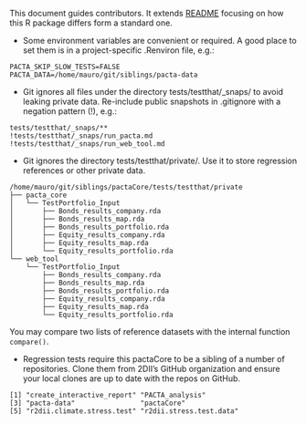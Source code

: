 
This document guides contributors. It extends
[README](https://github.com/2DegreesInvesting/pactaCore/blob/main/README.md)
focusing on how this R package differs form a standard one.

-   Some environment variables are convenient or required. A good place
    to set them is in a project-specific .Renviron file, e.g.:

<!-- -->

    PACTA_SKIP_SLOW_TESTS=FALSE
    PACTA_DATA=/home/mauro/git/siblings/pacta-data

-   Git ignores all files under the directory tests/testthat/\_snaps/ to
    avoid leaking private data. Re-include public snapshots in
    .gitignore with a negation pattern (!), e.g.:

<!-- -->

    tests/testthat/_snaps/**
    !tests/testthat/_snaps/run_pacta.md
    !tests/testthat/_snaps/run_web_tool.md

-   Git ignores the directory tests/testthat/private/. Use it to store
    regression references or other private data.

<!-- -->

    /home/mauro/git/siblings/pactaCore/tests/testthat/private
    ├── pacta_core
    │   └── TestPortfolio_Input
    │       ├── Bonds_results_company.rda
    │       ├── Bonds_results_map.rda
    │       ├── Bonds_results_portfolio.rda
    │       ├── Equity_results_company.rda
    │       ├── Equity_results_map.rda
    │       └── Equity_results_portfolio.rda
    └── web_tool
        └── TestPortfolio_Input
            ├── Bonds_results_company.rda
            ├── Bonds_results_map.rda
            ├── Bonds_results_portfolio.rda
            ├── Equity_results_company.rda
            ├── Equity_results_map.rda
            └── Equity_results_portfolio.rda

You may compare two lists of reference datasets with the internal
function `compare()`.

-   Regression tests require this pactaCore to be a sibling of a number
    of repositories. Clone them from 2DII’s GitHub organization and
    ensure your local clones are up to date with the repos on GitHub.

<!-- -->

    [1] "create_interactive_report" "PACTA_analysis"           
    [3] "pacta-data"                "pactaCore"                
    [5] "r2dii.climate.stress.test" "r2dii.stress.test.data"   
